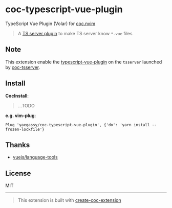 # coc-typescript-vue-plugin

TypeScript Vue Plugin (Volar) for [coc.nvim](https://github.com/neoclide/coc.nvim)

> A [TS server plugin](https://github.com/microsoft/TypeScript/wiki/Writing-a-Language-Service-Plugin) to make TS server know `*.vue` files

## Note

This extension enable the [typescript-vue-plugin](https://marketplace.visualstudio.com/items?itemName=Vue.vscode-typescript-vue-plugin) on the `tsserver` launched by [coc-tsserver](https://github.com/neoclide/coc-tsserver).

## Install

**CocInstall**:

> ...TODO

**e.g. vim-plug**:

```vim
Plug 'yaegassy/coc-typescript-vue-plugin', {'do': 'yarn install --frozen-lockfile'}
```

## Thanks

- [vuejs/language-tools](https://github.com/vuejs/language-tools)

## License

MIT

---

> This extension is built with [create-coc-extension](https://github.com/fannheyward/create-coc-extension)
